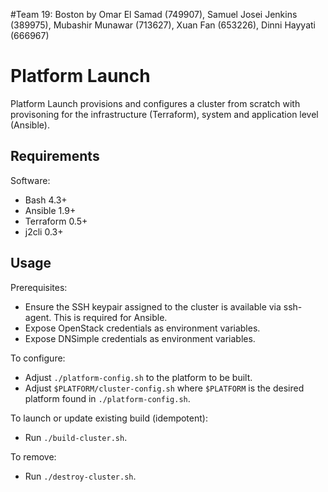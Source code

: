 #Team 19: Boston by Omar El Samad (749907), Samuel Josei Jenkins (389975), Mubashir Munawar (713627), Xuan Fan (653226), Dinni Hayyati (666967)
# Platform Launch

Platform Launch provisions and configures a cluster from scratch with
provisoning for the infrastructure (Terraform), system and application
level (Ansible).

## Requirements

Software:
- Bash 4.3+
- Ansible 1.9+
- Terraform 0.5+
- j2cli 0.3+

## Usage

Prerequisites:
- Ensure the SSH keypair assigned to the cluster is available via ssh-agent.
  This is required for Ansible.
- Expose OpenStack credentials as environment variables.
- Expose DNSimple credentials as environment variables.

To configure:
- Adjust `./platform-config.sh` to the platform to be built.
- Adjust `$PLATFORM/cluster-config.sh` where `$PLATFORM` is the desired platform
  found in `./platform-config.sh`.

To launch or update existing build (idempotent):
- Run `./build-cluster.sh`.

To remove:
- Run `./destroy-cluster.sh`.
